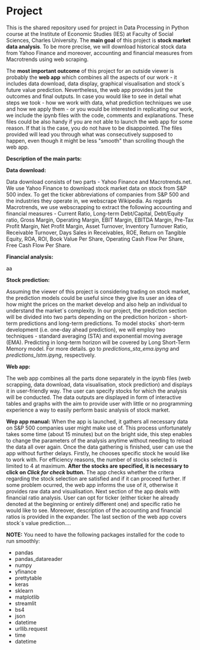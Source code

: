 # Project
This is the shared repository used for project in Data Processing in Python course at the Institute of Economic Studies (IES) at Faculty of Social Sciences, Charles University. The **main goal** of this project is **stock market data analysis**. To be more precise, we will download historical stock data from Yahoo Finance and moreover, accounting and financial measures from Macrotrends using web scraping. 

The **most important outcome** of this project for an outside viewer is probably the **web app** which combines all the aspects of our work - it includes data download, data display, graphical visualisation and stock´s future value prediction. Nevertheless, the web app provides just the outcomes and final outputs. In case you would like to see in detail what steps we took - how we work with data, what prediction techniques we use and how we apply them - or you would be interested in replicating our work, we include the ipynb files with the code, comments and explanations. These files could be also handy if you are not able to launch the web app for some reason. If that is the case, you do not have to be disappointed. The files provided will lead you through what was consecutively supposed to happen, even though it might be less "smooth" than scrolling though the web app.  
 
  
 
**Description of the main parts:**

**Data download:**

Data download consists of two parts - Yahoo Finance and Macrotrends.net. We use Yahoo Finance to download stock market data on stock from S&P 500 index. To get the ticker abbreviations of companies from S&P 500 and the industries they operate in, we webscrape Wikipedia. As regards Macrotrends, we use webscrapping to extract the following accounting and financial measures - Current Ratio, Long-term Debt/Capital, Debt/Equity ratio, Gross Margin, Operating Margin, EBIT Margin, EBITDA Margin, Pre-Tax Profit Margin, Net Profit Margin, Asset Turnover, Inventory Turnover Ratio, Receivable Turnover, Days Sales in Receivables, ROE, Return on Tangible Equity, ROA, ROI, Book Value Per Share, Operating Cash Flow Per Share, Free Cash Flow Per Share.

**Financial analysis:**

aa

**Stock prediction:**

Assuming the viewer of this project is considering trading on stock market, the prediction models could be useful since they give its user an idea of how might the prices on the market develop and also help an individual to understand the market´s complexity. In our project, the prediction section will be divided into two parts depending on the prediction horizon - short-term predictions and long-term predictions. To model stocks´ short-term development (i.e. one-day ahead prediction), we will employ two techniques - standard averaging (STA) and exponential moving average (EMA). Predicting in long-term horizon will be covered by Long Short-Term Memory model. For more details. go to *predictions_sta_ema.ipyng* and *predictions_lstm.ipyng*, respectively.

**Web app:**

The web app combines all the parts done separately in the ipynb files (web scrapping, data download, data visualisation, stock prediction) and displays it in user-friendly way. The user can specify stocks for which the analysis will be conducted. The data outputs are displayed in form of interactive tables and graphs with the aim to provide user with little or no programming experience a way to easily perform basic analysis of stock market. 

**Wep app manual:** When the app is launched, it gathers all necessary data on S&P 500 companies user might make use of. This process unfortunately takes some time (about 15 minutes) but on the bright side, this step enables to change the parameters of the analysis anytime without needing to reload the data all over again. Once the data gathering is finished, user can use the app without further delays. 
Firstly, he chooses specific stock he would like to work with. For efficiency reasons, the number of stocks selected is limited to 4 at maximum. **After the stocks are specified, it is necessary to click on *Click for check* button.** The app checks whether the critera regarding the stock selection are satisfied and if it can proceed further. If some problem ocurred, the web app informs the use of it, otherwise it provides raw data and visualisation. 
Next section of the app deals with financial ratio analysis. User can opt for ticker (either ticker he already denoted at the beginning or entirely different one) and specific ratio he would like to see. Moreover, description of the accounting and financial ratios is provided in the expander.
The last section of the web app covers stock´s value prediction.... 


**NOTE:** You need to have the following packages installed for the code to run smoothly:
* pandas
* pandas_datareader
* numpy
* yfinance
* prettytable
* keras
* sklearn
* matplotlib
* streamlit
* bs4
* json
* datetime
* urllib.request
* time
* datetime

